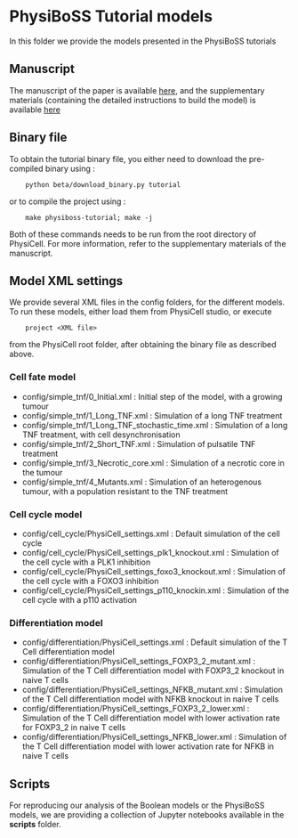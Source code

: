 # PhysiBoSS Tutorial models

In this folder we provide the models presented in the PhysiBoSS tutorials

## Manuscript

The manuscript of the paper is available [here](https://doi.org/10.1093/bib/bbae509), and the supplementary materials (containing the detailed instructions to build the model) is available [here](https://raw.githubusercontent.com/PhysiBoSS/PhysiBoSS/refs/heads/master/sample_projects_intracellular/boolean/tutorial/paper/PhysiBoSS_tutorial_supp_mat.pdf)

## Binary file

To obtain the tutorial binary file, you either need to download the pre-compiled binary using : 
```
    python beta/download_binary.py tutorial
```
or to compile the project using : 
```
    make physiboss-tutorial; make -j
```

Both of these commands needs to be run from the root directory of PhysiCell. For more information, refer to the supplementary materials of the manuscript. 

## Model XML settings 

We provide several XML files in the config folders, for the different models.
To run these models, either load them from PhysiCell studio, or execute 
``` 
    project <XML file>
```

from the PhysiCell root folder, after obtaining the binary file as described above. 

### Cell fate model

- config/simple_tnf/0_Initial.xml : Initial step of the model, with a growing tumour
- config/simple_tnf/1_Long_TNF.xml : Simulation of a long TNF treatment
- config/simple_tnf/1_Long_TNF_stochastic_time.xml : Simulation of a long TNF treatment, with cell desynchronisation
- config/simple_tnf/2_Short_TNF.xml : Simulation of pulsatile TNF treatment
- config/simple_tnf/3_Necrotic_core.xml : Simulation of a necrotic core in the tumour
- config/simple_tnf/4_Mutants.xml : Simulation of an heterogenous tumour, with a population resistant to the TNF treatment

### Cell cycle model

- config/cell_cycle/PhysiCell_settings.xml : Default simulation of the cell cycle
- config/cell_cycle/PhysiCell_settings_plk1_knockout.xml : Simulation of the cell cycle with a PLK1 inhibition
- config/cell_cycle/PhysiCell_settings_foxo3_knockout.xml : Simulation of the cell cycle with a FOXO3 inhibition
- config/cell_cycle/PhysiCell_settings_p110_knockin.xml : Simulation of the cell cycle with a p110 activation

### Differentiation model

- config/differentiation/PhysiCell_settings.xml : Default simulation of the T Cell differentiation model
- config/differentiation/PhysiCell_settings_FOXP3_2_mutant.xml : Simulation of the T Cell differentiation model with FOXP3_2 knockout in naive T cells
- config/differentiation/PhysiCell_settings_NFKB_mutant.xml : Simulation of the T Cell differentiation model with NFKB knockout in naive T cells
- config/differentiation/PhysiCell_settings_FOXP3_2_lower.xml : Simulation of the T Cell differentiation model with lower activation rate for FOXP3_2 in naive T cells
- config/differentiation/PhysiCell_settings_NFKB_lower.xml : Simulation of the T Cell differentiation model with lower activation rate for NFKB in naive T cells


## Scripts

For reproducing our analysis of the Boolean models or the PhysiBoSS models, we are providing a collection of Jupyter notebooks available in the **scripts** folder.
